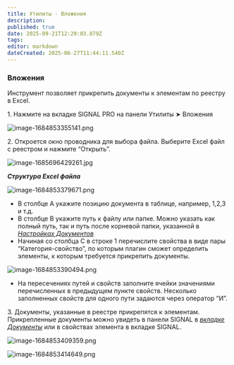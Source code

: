 ```yaml
---
title: Утилиты - Вложения
description: 
published: true
date: 2025-09-21T12:29:03.879Z
tags: 
editor: markdown
dateCreated: 2025-06-27T11:44:11.540Z
---
```


### **Вложения**

Инструмент позволяет прикрепить документы к элементам по реестру в Excel.

1\. Нажмите на вкладке SIGNAL PRO на панели Утилиты ➤ Вложения

![image-1684853355141.png](https://lh7-rt.googleusercontent.com/docsz/AD_4nXdg8_fKC7UB3B2Y8Uq7mFemPgquI87QHQHfHbHuw4-h0P-aHMsdMlqrcGzVCkAe0bLFcGb7_QrlallqylXmbIr_ebt33Wdi0fvPnEDmR5JIMa5Zk3UVb66cdHrnTdS9MmBgR1GazRc2cSD1eRYw2Q?key=WNZdJUhNIG01jsxJqayPXg)

2\. Откроется окно проводника для выбора файла. Выберите Excel файл с реестром и нажмите “Открыть”.

![image-1685696429261.jpg](https://lh7-rt.googleusercontent.com/docsz/AD_4nXfvsxzH2OQDMygKA55-DTAJ9TpNjqU69lVhrIxWGh3Mzxjmu4mW0fDUnnugjrN3vApJtI-0v5rpRT0lebvxrY3N7OPNU94XrRYkEhN2XHo_ioKOrISf_flGXLmmPa5V37VZQPzdyBfp1oUTsNnDoA?key=WNZdJUhNIG01jsxJqayPXg)

**_Структура Excel файла_**

![image-1684853379671.png](https://lh7-rt.googleusercontent.com/docsz/AD_4nXfBh0CJIx1p18JBPcfRe3RNyWCM-T6Rrd9kNNT4KEAFWMvDCxvhwxm-OSb3qOZ_UjtSOvY5UtW7VND5ubRdDr54lLjVfQ-A-u9D0uXDoMxrgablYKYLCq-M_vIbieo4QQG_19h0wiFbEkGMWX_3qw?key=WNZdJUhNIG01jsxJqayPXg)

-   В столбце A укажите позицию документа в таблице, например, 1,2,3 и т.д.
-   В столбце B укажите путь к файлу или папке. Можно указать как полный путь, так и путь после корневой папки, указанной в [_Настройках Документов_](https://wiki.sgnl.pro/app/page/1ZiqzZQDduXanSaQ7i9MH_mfoefjEa6NqJw1AJyZ3DtY)
-   Начиная со столбца C в строке 1 перечислите свойства в виде пары “Категория-свойство”, по которым плагин сможет определить элементы, к которым требуется прикрепить документы.

![image-1684853390494.png](https://lh7-rt.googleusercontent.com/docsz/AD_4nXf8KEUmqHtMNelFqeqqkL2e066ifHlcgtHVUtU9dowPoocQMigfFOdAs_Azn5fPqK2QEF9iQTtTH8nLmciOwTk9pzhWDGFjP2VnfoH0zPJJs6OnmOO6uSXyvHcJX21Pox1t8rlc9I58iYjeOvXoHA?key=WNZdJUhNIG01jsxJqayPXg)

-   На пересечениях путей и свойств заполните ячейки значениями перечисленных в предыдущем пункте свойств. Несколько заполненных свойств для одного пути задаются через оператор “И”.

3\. Документы, указанные в реестре прикрепятся к элементам. Прикрепленные документы можно увидеть в панели SIGNAL в [_вкладке Документы_](https://wiki.sgnl.pro/app/page/1PEhiiFt2_X1mrHvdea1OCWkeOW_jqHt9_zLsGYB52aI) или в свойствах элемента в вкладке SIGNAL.

![image-1684853409359.png](https://lh7-rt.googleusercontent.com/docsz/AD_4nXexUWtplkg4rLv9El_Qyc7U6VJXQlcdv-ymNSLSU2dNS_34W5WauaVRg6DmjUKmE-xUpGcAkuqp65pzsP-GRvesRd5fuiR8KmHnn220_ARpzmNWXP-ayR9mRhAt8MHyXbDonecfzjGeSCsObp3GSA?key=WNZdJUhNIG01jsxJqayPXg)

![image-1684853414649.png](https://lh7-rt.googleusercontent.com/docsz/AD_4nXeaVkNEnYn21614Tk5PW4Oj4PCz_S2ZzgONorWyZDhMzJb9uCwRPgnSzRELx6k-lehRNInymt3_tuUH1oZ98b0X3BFAnfXv8DhR_ZFny7Z2qg49owTRRYEsl-TKJM0k8DmFHAphPfevtJLP6_92?key=WNZdJUhNIG01jsxJqayPXg)